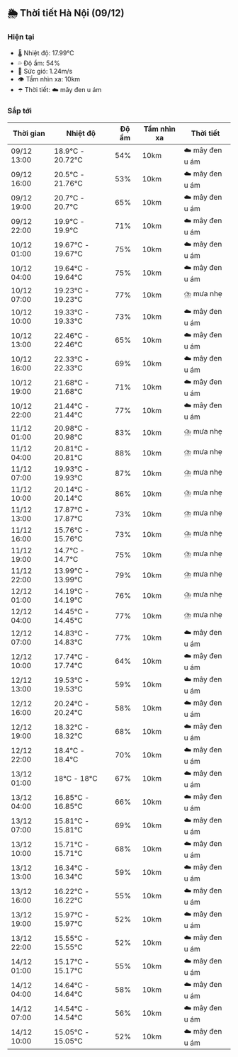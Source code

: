 ## 🌦️ Thời tiết Hà Nội (09/12)

### Hiện tại

- 🌡️ Nhiệt độ: 17.99℃
- 💦 Độ ẩm: 54%
- 💨 Sức gió: 1.24m/s
- 👁️ Tầm nhìn xa: 10km
- ☂️ Thời tiết: ☁️ mây đen u ám

### Sắp tới

| Thời gian | Nhiệt độ | Độ ẩm | Tầm nhìn xa | Thời tiết |
| --- | --- | --- | --- | --- |
| 09/12 13:00 | 18.9℃ - 20.72℃ | 54% | 10km | ☁️ mây đen u ám |
| 09/12 16:00 | 20.5℃ - 21.76℃ | 53% | 10km | ☁️ mây đen u ám |
| 09/12 19:00 | 20.7℃ - 20.7℃ | 65% | 10km | ☁️ mây đen u ám |
| 09/12 22:00 | 19.9℃ - 19.9℃ | 71% | 10km | ☁️ mây đen u ám |
| 10/12 01:00 | 19.67℃ - 19.67℃ | 75% | 10km | ☁️ mây đen u ám |
| 10/12 04:00 | 19.64℃ - 19.64℃ | 75% | 10km | ☁️ mây đen u ám |
| 10/12 07:00 | 19.23℃ - 19.23℃ | 77% | 10km | ⛈️ mưa nhẹ |
| 10/12 10:00 | 19.33℃ - 19.33℃ | 73% | 10km | ☁️ mây đen u ám |
| 10/12 13:00 | 22.46℃ - 22.46℃ | 65% | 10km | ☁️ mây đen u ám |
| 10/12 16:00 | 22.33℃ - 22.33℃ | 69% | 10km | ☁️ mây đen u ám |
| 10/12 19:00 | 21.68℃ - 21.68℃ | 71% | 10km | ☁️ mây đen u ám |
| 10/12 22:00 | 21.44℃ - 21.44℃ | 77% | 10km | ☁️ mây đen u ám |
| 11/12 01:00 | 20.98℃ - 20.98℃ | 83% | 10km | ⛈️ mưa nhẹ |
| 11/12 04:00 | 20.81℃ - 20.81℃ | 88% | 10km | ⛈️ mưa nhẹ |
| 11/12 07:00 | 19.93℃ - 19.93℃ | 87% | 10km | ⛈️ mưa nhẹ |
| 11/12 10:00 | 20.14℃ - 20.14℃ | 86% | 10km | ⛈️ mưa nhẹ |
| 11/12 13:00 | 17.87℃ - 17.87℃ | 73% | 10km | ⛈️ mưa nhẹ |
| 11/12 16:00 | 15.76℃ - 15.76℃ | 73% | 10km | ⛈️ mưa nhẹ |
| 11/12 19:00 | 14.7℃ - 14.7℃ | 75% | 10km | ⛈️ mưa nhẹ |
| 11/12 22:00 | 13.99℃ - 13.99℃ | 79% | 10km | ⛈️ mưa nhẹ |
| 12/12 01:00 | 14.19℃ - 14.19℃ | 76% | 10km | ⛈️ mưa nhẹ |
| 12/12 04:00 | 14.45℃ - 14.45℃ | 77% | 10km | ⛈️ mưa nhẹ |
| 12/12 07:00 | 14.83℃ - 14.83℃ | 77% | 10km | ☁️ mây đen u ám |
| 12/12 10:00 | 17.74℃ - 17.74℃ | 64% | 10km | ☁️ mây đen u ám |
| 12/12 13:00 | 19.53℃ - 19.53℃ | 59% | 10km | ☁️ mây đen u ám |
| 12/12 16:00 | 20.24℃ - 20.24℃ | 58% | 10km | ☁️ mây đen u ám |
| 12/12 19:00 | 18.32℃ - 18.32℃ | 68% | 10km | ☁️ mây đen u ám |
| 12/12 22:00 | 18.4℃ - 18.4℃ | 70% | 10km | ☁️ mây đen u ám |
| 13/12 01:00 | 18℃ - 18℃ | 67% | 10km | ☁️ mây đen u ám |
| 13/12 04:00 | 16.85℃ - 16.85℃ | 66% | 10km | ☁️ mây đen u ám |
| 13/12 07:00 | 15.81℃ - 15.81℃ | 69% | 10km | ☁️ mây đen u ám |
| 13/12 10:00 | 15.71℃ - 15.71℃ | 68% | 10km | ☁️ mây đen u ám |
| 13/12 13:00 | 16.34℃ - 16.34℃ | 59% | 10km | ☁️ mây đen u ám |
| 13/12 16:00 | 16.22℃ - 16.22℃ | 55% | 10km | ☁️ mây đen u ám |
| 13/12 19:00 | 15.97℃ - 15.97℃ | 52% | 10km | ☁️ mây đen u ám |
| 13/12 22:00 | 15.55℃ - 15.55℃ | 52% | 10km | ☁️ mây đen u ám |
| 14/12 01:00 | 15.17℃ - 15.17℃ | 55% | 10km | ☁️ mây đen u ám |
| 14/12 04:00 | 14.64℃ - 14.64℃ | 58% | 10km | ☁️ mây đen u ám |
| 14/12 07:00 | 14.54℃ - 14.54℃ | 56% | 10km | ☁️ mây đen u ám |
| 14/12 10:00 | 15.05℃ - 15.05℃ | 52% | 10km | ☁️ mây đen u ám |

